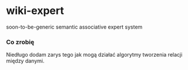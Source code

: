 wiki-expert
===========

soon-to-be-generic semantic associative expert system


### Co zrobię

Niedługo dodam zarys tego jak mogą działać algorytmy tworzenia relacji między danymi. 

